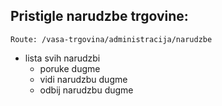 ## Pristigle narudzbe trgovine:
```Route: /vasa-trgovina/administracija/narudzbe```

- lista svih narudzbi
	- poruke dugme
	- vidi narudzbu dugme
	- odbij narudzbu dugme